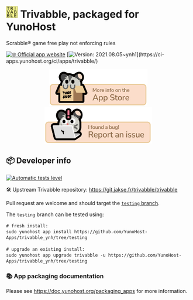 <!--
N.B.: This README was automatically generated by <https://github.com/YunoHost/apps_tools/blob/main/readme_generator>
It shall NOT be edited by hand.
-->

<h1>
  <img src="https://raw.githubusercontent.com/YunoHost/apps/main/logos/trivabble.png" width="32px" alt="Logo of Trivabble">
  Trivabble, packaged for YunoHost
</h1>

Scrabble® game free play not enforcing rules

[![🌐 Official app website](https://img.shields.io/badge/Official_app_website-darkgreen?style=for-the-badge)](https://trivabble.org/)
[![Version: 2021.08.05~ynh1](https://img.shields.io/badge/Version-2021.08.05~ynh1-rgb(18,138,11)?style=for-the-badge)](https://ci-apps.yunohost.org/ci/apps/trivabble/)

<div align="center">
<a href="https://apps.yunohost.org/app/trivabble"><img height="100px" src="https://github.com/YunoHost/yunohost-artwork/raw/refs/heads/main/badges/neopossum-badges/badge_more_info_on_the_appstore.svg"/></a>
<a href="https://github.com/YunoHost-Apps/trivabble_ynh/issues"><img height="100px" src="https://github.com/YunoHost/yunohost-artwork/raw/refs/heads/main/badges/neopossum-badges/badge_report_an_issue.svg"/></a>
</div>

## 📦 Developer info

[![Automatic tests level](https://apps.yunohost.org/badge/cilevel/trivabble)](https://ci-apps.yunohost.org/ci/apps/trivabble/)

🛠️ Upstream Trivabble repository: <https://git.jakse.fr/trivabble/trivabble>

Pull request are welcome and should target the [`testing` branch](https://github.com/YunoHost-Apps/trivabble_ynh/tree/testing).

The `testing` branch can be tested using:
```
# fresh install:
sudo yunohost app install https://github.com/YunoHost-Apps/trivabble_ynh/tree/testing

# upgrade an existing install:
sudo yunohost app upgrade trivabble -u https://github.com/YunoHost-Apps/trivabble_ynh/tree/testing
```

### 📚 App packaging documentation

Please see <https://doc.yunohost.org/packaging_apps> for more information.